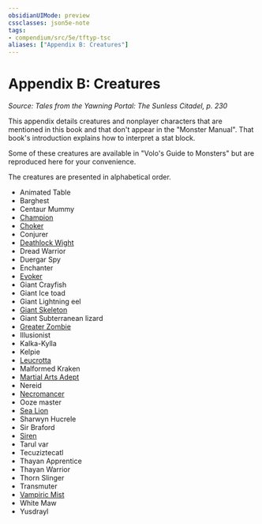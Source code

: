 ```yaml
---
obsidianUIMode: preview
cssclasses: json5e-note
tags:
- compendium/src/5e/tftyp-tsc
aliases: ["Appendix B: Creatures"]
---
```

# Appendix B: Creatures
*Source: Tales from the Yawning Portal: The Sunless Citadel, p. 230* 

This appendix details creatures and nonplayer characters that are mentioned in this book and that don't appear in the "Monster Manual". That book's introduction explains how to interpret a stat block.

Some of these creatures are available in "Volo's Guide to Monsters" but are reproduced here for your convenience.

The creatures are presented in alphabetical order.

- Animated Table  
- Barghest  
- Centaur Mummy  
- [Champion](Mechanics/bestiary/humanoid/champion-mpmm.md)  
- [Choker](Mechanics/bestiary/aberration/choker-mpmm.md)  
- Conjurer  
- [Deathlock Wight](Mechanics/bestiary/undead/deathlock-wight-mpmm.md)  
- Dread Warrior  
- Duergar Spy  
- Enchanter  
- [Evoker](Mechanics/bestiary/humanoid/evoker-wizard-mpmm.md)  
- Giant Crayfish  
- Giant Ice toad  
- Giant Lightning eel  
- [Giant Skeleton](Mechanics/bestiary/undead/giant-skeleton-tftyp.md)  
- Giant Subterranean lizard  
- [Greater Zombie](Mechanics/bestiary/undead/greater-zombie-tftyp.md)  
- Illusionist  
- Kalka-Kylla  
- Kelpie  
- [Leucrotta](Mechanics/bestiary/monstrosity/leucrotta-mpmm.md)  
- Malformed Kraken  
- [Martial Arts Adept](Mechanics/bestiary/humanoid/martial-arts-adept-mpmm.md)  
- Nereid  
- [Necromancer](Mechanics/bestiary/humanoid/necromancer-wizard-mpmm.md)  
- Ooze master  
- [Sea Lion](Mechanics/bestiary/monstrosity/sea-lion-tftyp.md)  
- Sharwyn Hucrele  
- Sir Braford  
- [Siren](Mechanics/bestiary/npc/siren-tftyp.md)  
- Tarul var  
- Tecuziztecatl  
- Thayan Apprentice  
- Thayan Warrior  
- Thorn Slinger  
- Transmuter  
- [Vampiric Mist](Mechanics/bestiary/undead/vampiric-mist-mpmm.md)  
- White Maw  
- Yusdrayl